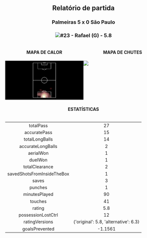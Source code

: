 <h2 style="text-align: center;">Relatório de partida</h3>

<h3 style="text-align: center;">Palmeiras 5 x 0 São Paulo</h3>

<h3 style="text-align: center;"><img src="https://api.sofascore.com/api/v1/player/33132/image">#23 - Rafael (G) - 5.8</h3>

<div style="text-align: left; display: grid; grid-template-columns: 1fr 1fr;">
  <div>
    <h4 style="text-align: center;">MAPA DE CALOR</h3>
    <img src=../players/heatmaps/11067464_33132.png>
</div>
  <div>
    <h4 style="text-align: center;">MAPA DE CHUTES</h3>
    <img src=../players/shotmaps/11067464_33132.png>
  </div>
</div>

<h4 style="text-align: center;">ESTATÍSTICAS</h3>
<div style="text-align: center; display: grid; grid-template-columns: 1fr;">
  <div>
    <table>
        <tr>
            <td>totalPass
            </td>
            <td>27
            </td>
        </tr><tr>
            <td>accuratePass
            </td>
            <td>15
            </td>
        </tr><tr>
            <td>totalLongBalls
            </td>
            <td>14
            </td>
        </tr><tr>
            <td>accurateLongBalls
            </td>
            <td>2
            </td>
        </tr><tr>
            <td>aerialWon
            </td>
            <td>1
            </td>
        </tr><tr>
            <td>duelWon
            </td>
            <td>1
            </td>
        </tr><tr>
            <td>totalClearance
            </td>
            <td>2
            </td>
        </tr><tr>
            <td>savedShotsFromInsideTheBox
            </td>
            <td>1
            </td>
        </tr><tr>
            <td>saves
            </td>
            <td>3
            </td>
        </tr><tr>
            <td>punches
            </td>
            <td>1
            </td>
        </tr><tr>
            <td>minutesPlayed
            </td>
            <td>90
            </td>
        </tr><tr>
            <td>touches
            </td>
            <td>41
            </td>
        </tr><tr>
            <td>rating
            </td>
            <td>5.8
            </td>
        </tr><tr>
            <td>possessionLostCtrl
            </td>
            <td>12
            </td>
        </tr><tr>
            <td>ratingVersions
            </td>
            <td>{'original': 5.8, 'alternative': 6.3}
            </td>
        </tr><tr>
            <td>goalsPrevented
            </td>
            <td>-1.1561
            </td>
        </tr>
        </table>
</div>